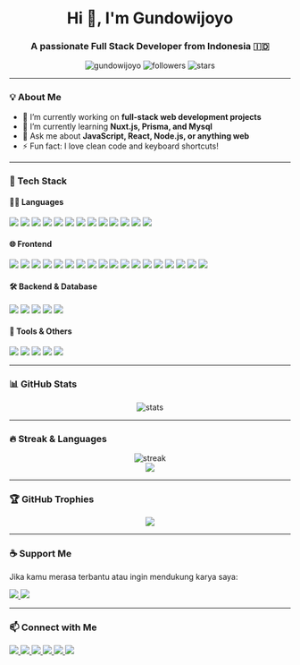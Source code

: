 <h1 align="center">Hi 👋, I'm Gundowijoyo</h1>
<h3 align="center">A passionate Full Stack Developer from Indonesia 🇮🇩</h3>

<p align="center">
  <img src="https://komarev.com/ghpvc/?username=gundowijoyo&label=Profile%20views&color=0e75b6&style=flat" alt="gundowijoyo" />
  <img src="https://img.shields.io/github/followers/gundowijoyo?label=Followers&style=flat-square" alt="followers"/>
  <img src="https://img.shields.io/github/stars/gundowijoyo?label=Stars&style=flat-square" alt="stars"/>
</p>

---

### 💡 About Me

- 🔭 I’m currently working on **full-stack web development projects**
- 🌱 I’m currently learning **Nuxt.js, Prisma, and Mysql**
- 💬 Ask me about **JavaScript, React, Node.js, or anything web**
- ⚡ Fun fact: I love clean code and keyboard shortcuts!

---

### 🧠 Tech Stack

#### 👨‍💻 Languages
<p>
  <!-- Web & Scripting -->
  <img src="https://img.shields.io/badge/JavaScript-F7DF1E?style=flat&logo=javascript&logoColor=black"/>
  <img src="https://img.shields.io/badge/TypeScript-3178C6?style=flat&logo=typescript&logoColor=white"/>
  <img src="https://img.shields.io/badge/Python-3776AB?style=flat&logo=python&logoColor=white"/>
  <img src="https://img.shields.io/badge/PHP-777BB4?style=flat&logo=php&logoColor=white"/>
  <img src="https://img.shields.io/badge/Ruby-CC342D?style=flat&logo=ruby&logoColor=white"/>
  <img src="https://img.shields.io/badge/Perl-39457E?style=flat&logo=perl&logoColor=white"/>
  <img src="https://img.shields.io/badge/Bash-4EAA25?style=flat&logo=gnu-bash&logoColor=white"/>
  
  <!-- Web Basics -->
  <img src="https://img.shields.io/badge/HTML5-E34F26?style=flat&logo=html5&logoColor=white"/>
  <img src="https://img.shields.io/badge/CSS3-1572B6?style=flat&logo=css3&logoColor=white"/>
  
  <!-- System & Compiled -->
  <img src="https://img.shields.io/badge/C-00599C?style=flat&logo=c&logoColor=white"/>
  <img src="https://img.shields.io/badge/C++-00599C?style=flat&logo=c%2B%2B&logoColor=white"/>
  <img src="https://img.shields.io/badge/Go-00ADD8?style=flat&logo=go&logoColor=white"/>
  <img src="https://img.shields.io/badge/Rust-000000?style=flat&logo=rust&logoColor=white"/>
</p>


#### 🌐 Frontend
<p>
  <!-- Frameworks -->
  <img src="https://img.shields.io/badge/React-61DAFB?style=flat&logo=react&logoColor=black"/>
  <img src="https://img.shields.io/badge/Vue.js-4FC08D?style=flat&logo=vue.js&logoColor=white"/>
  <img src="https://img.shields.io/badge/Nuxt.js-00DC82?style=flat&logo=nuxtdotjs&logoColor=white"/>
  <img src="https://img.shields.io/badge/Angular-DD0031?style=flat&logo=angular&logoColor=white"/>
  <img src="https://img.shields.io/badge/Svelte-FF3E00?style=flat&logo=svelte&logoColor=white"/>

  <!-- UI Libraries & Design Systems -->
  <img src="https://img.shields.io/badge/TailwindCSS-06B6D4?style=flat&logo=tailwindcss&logoColor=white"/>
  <img src="https://img.shields.io/badge/DaisyUI-3B82F6?style=flat&logo=tailwindcss&logoColor=white"/>
  <img src="https://img.shields.io/badge/Bootstrap-7952B3?style=flat&logo=bootstrap&logoColor=white"/>
  <img src="https://img.shields.io/badge/Material_UI-0081CB?style=flat&logo=mui&logoColor=white"/>
  <img src="https://img.shields.io/badge/Chakra_UI-319795?style=flat&logo=chakraui&logoColor=white"/>
  <img src="https://img.shields.io/badge/Ant_Design-0170FE?style=flat&logo=antdesign&logoColor=white"/>
  <img src="https://img.shields.io/badge/jQuery-0769AD?style=flat&logo=jquery&logoColor=white"/>

  <!-- Build Tools -->
  <img src="https://img.shields.io/badge/Vite-646CFF?style=flat&logo=vite&logoColor=white"/>
  <img src="https://img.shields.io/badge/Webpack-8DD6F9?style=flat&logo=webpack&logoColor=black"/>

  <!-- State Management -->
  <img src="https://img.shields.io/badge/Redux-764ABC?style=flat&logo=redux&logoColor=white"/>
  <img src="https://img.shields.io/badge/Zustand-000000?style=flat&logo=react&logoColor=white"/>

  <!-- CSS in JS -->
  <img src="https://img.shields.io/badge/Emotion-DB7093?style=flat&logo=emotion&logoColor=white"/>
  <img src="https://img.shields.io/badge/Styled_Components-DB7093?style=flat&logo=styled-components&logoColor=white"/>
</p>


#### 🛠️ Backend & Database
<p>
  <img src="https://img.shields.io/badge/Node.js-339933?style=flat&logo=nodedotjs&logoColor=white"/>
  <img src="https://img.shields.io/badge/Express.js-000000?style=flat&logo=express&logoColor=white"/>
  <img src="https://img.shields.io/badge/Prisma-2D3748?style=flat&logo=prisma&logoColor=white"/>
  <img src="https://img.shields.io/badge/MongoDB-47A248?style=flat&logo=mongodb&logoColor=white"/>
  <img src="https://img.shields.io/badge/PostgreSQL-4169E1?style=flat&logo=postgresql&logoColor=white"/>
</p>

#### 🔧 Tools & Others
<p>
  <img src="https://img.shields.io/badge/Git-F05032?style=flat&logo=git&logoColor=white"/>
  <img src="https://img.shields.io/badge/GitHub-181717?style=flat&logo=github&logoColor=white"/>
  <img src="https://img.shields.io/badge/VS%20Code-007ACC?style=flat&logo=acodecode&logoColor=white"/>
  <img src="https://img.shields.io/badge/Postman-FF6C37?style=flat&logo=postman&logoColor=white"/>
  <img src="https://img.shields.io/badge/Figma-F24E1E?style=flat&logo=figma&logoColor=white"/>
</p>

---

### 📊 GitHub Stats

<p align="center">
  <img src="https://github-readme-stats.vercel.app/api?username=gundowijoyo&show_icons=true&theme=gruvbox" alt="stats" />
</p>

---

### 🔥 Streak & Languages

<p align="center">
  <img src="https://github-readme-streak-stats.herokuapp.com?user=gundowijoyo&theme=gruvbox" alt="streak"/>
  <br/>
  <img src="https://github-readme-stats.vercel.app/api/top-langs/?username=gundowijoyo&layout=compact&theme=gruvbox&hide=html" />
</p>

---

### 🏆 GitHub Trophies

<p align="center">
  <img src="https://github-profile-trophy.vercel.app/?username=gundowijoyo&theme=gruvbox&margin-w=10&no-frame=true"/>
</p>

---

### ☕ Support Me

Jika kamu merasa terbantu atau ingin mendukung karya saya:

<p align="left">
  <a href="https://saweria.co/gundowijoyo" target="_blank">
    <img src="https://img.shields.io/badge/Saweria-Donate-orange?style=flat&logo=ko-fi&logoColor=white"/>
  </a>
  <a href="https://trakteer.id/gundowijoyo" target="_blank">
    <img src="https://img.shields.io/badge/Trakteer.id-Support-red?style=flat&logo=buymeacoffee&logoColor=white"/>
  </a>
</p>

---

### 📫 Connect with Me

<p>
  <!-- Email -->
  <a href="mailto:gundowijoyo7@gmail.com" target="_blank">
    <img src="https://img.shields.io/badge/Email-D14836?style=flat&logo=gmail&logoColor=white"/>
  </a>

  <!-- LinkedIn -->
  <a href="https://www.linkedin.com/in/gundo-wijoyo-7b16b9302" target="_blank">
    <img src="https://img.shields.io/badge/LinkedIn-0A66C2?style=flat&logo=linkedin&logoColor=white"/>
  </a>

  <!-- TikTok -->
  <a href="https://www.tiktok.com/@gundo.wijoyo" target="_blank">
    <img src="https://img.shields.io/badge/TikTok-000000?style=flat&logo=tiktok&logoColor=white"/>
  </a>

  <!-- Instagram -->
  <a href="https://www.instagram.com/gundowijoyoo" target="_blank">
    <img src="https://img.shields.io/badge/Instagram-E4405F?style=flat&logo=instagram&logoColor=white"/>
  </a>

  <!-- Facebook -->
  <a href="https://www.facebook.com/gundowijoyo" target="_blank">
    <img src="https://img.shields.io/badge/Facebook-1877F2?style=flat&logo=facebook&logoColor=white"/>
  </a>

  <!-- YouTube -->
  <a href="https://www.youtube.com/@gundowijoyo" target="_blank">
    <img src="https://img.shields.io/badge/YouTube-FF0000?style=flat&logo=youtube&logoColor=white"/>
  </a>
</p>

